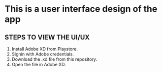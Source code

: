This is a user interface design of the app
=================================

STEPS TO VIEW THE UI/UX
-----------------------------


1. Install Adobe XD from Playstore.
2. Signin with Adobe credentials.
2. Download the .xd file from this repository.
3. Open the file in Adobe XD.
